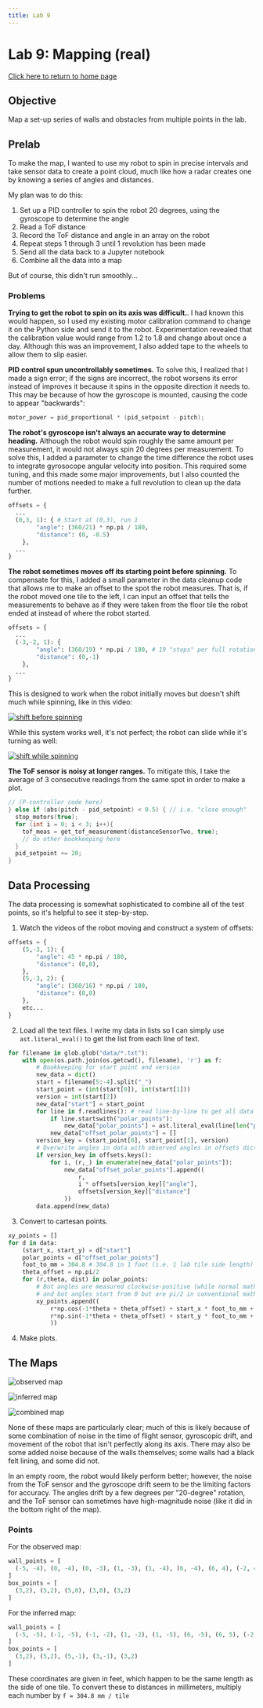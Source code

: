```yaml
---
title: Lab 9
---
```


# Lab 9: Mapping (real)

[Click here to return to home page](https://slawrence100.github.io/ece4960-fast-robots/)

## Objective
Map a set-up series of walls and obstacles from multiple points in the lab.

## Prelab
To make the map, I wanted to use my robot to spin in precise intervals and take sensor data to create a point cloud, much like how a radar creates one by knowing a series of angles and distances.

My plan was to do this:
1. Set up a PID controller to spin the robot 20 degrees, using the gyroscope
to determine the angle
2. Read a ToF distance
3. Record the ToF distance and angle in an array on the robot
4. Repeat steps 1 through 3 until 1 revolution has been made
5. Send all the data back to a Jupyter notebook
6. Combine all the data into a map

But of course, this didn't run smoothly...

### Problems

**Trying to get the robot to spin on its axis was difficult.**. I had known this would happen, so I used my existing motor calibration command to change it on the Python side and send it to the robot. Experimentation revealed that the calibration value would range from 1.2 to 1.8 and change about once a day. Although this was an improvement, I also added tape to the wheels to allow them to slip easier.

**PID control spun uncontrollably sometimes.** To solve this, I realized that I made a sign error; if the signs are incorrect, the robot worsens its error instead of improves it because it spins in the opposite direction it needs to. This may be because of how the gyroscope is mounted, causing the code to appear "backwards":

```cpp
motor_power = pid_proportional * (pid_setpoint - pitch);
```

**The robot's gyroscope isn't always an accurate way to determine heading.** Although the robot would spin roughly the same amount per measurement, it would not always spin 20 degrees per measurement. To solve this, I added a parameter to change the time difference the robot uses to integrate gyrosocope angular velocity into position. This required some tuning, and this made some major improvements, but I also counted the number of motions needed to make a full revolution to clean up the data further.

```python
offsets = {
  ...
  (0,3, 1): { # Start at (0,3), run 1
        "angle": (360/21) * np.pi / 180,
        "distance": (0, -0.5)
    },
  ...
}
```

**The robot sometimes moves off its starting point before spinning.** To compensate for this, I added a small parameter in the data cleanup code that allows me to make an offset to the spot the robot measures. That is, if the robot moved one tile to the left, I can input an offset that tells the measurements to behave as if they were taken from the floor tile the robot ended at instead of where the robot started.

```python
offsets = {
  ...
  (-3,-2, 1): {
        "angle": (360/19) * np.pi / 180, # 19 "stops" per full rotation
        "distance": (0,-1)
    },
  ...
}
```
This is designed to work when the robot initially moves but doesn't shift much while spinning, like in this video:

[![shift before spinning](http://img.youtube.com/vi/RfL-DNxm4_Q/0.jpg)](http://www.youtube.com/watch?v=RfL-DNxm4_Q)

While this system works well, it's not perfect; the robot can slide while it's turning as well:

[![shift while spinning](http://img.youtube.com/vi/IDDHiWvTKsk/0.jpg)](http://www.youtube.com/watch?v=IDDHiWvTKsk)


**The ToF sensor is noisy at longer ranges.** To mitigate this, I take the average of 3 consecutive readings from the same spot in order to make a plot.

```cpp
// (P-controller code here)
} else if (abs(pitch - pid_setpoint) < 0.5) { // i.e. "close enough"
  stop_motors(true); 
  for (int i = 0; i < 3; i++){
    tof_meas = get_tof_measurement(distanceSensorTwo, true);
    // do other bookkeeping here
  }
  pid_setpoint += 20;
}
```

## Data Processing
The data processing is somewhat sophisticated to combine all of the test points, so it's helpful to see it step-by-step.

1. Watch the videos of the robot moving and construct a system of offsets:
```python
offsets = {
    (5,-3, 1): {
        "angle": 45 * np.pi / 180,
        "distance": (0,0),
    },
    (5,-3, 2): {
        "angle": (360/16) * np.pi / 180,
        "distance": (0,0)
    },
    etc...
}
```

2. Load all the text files. I write my data in lists so I can simply use `ast.literal_eval()` to get the list from each line of text.
```python
for filename in glob.glob("data/*.txt"):
    with open(os.path.join(os.getcwd(), filename), 'r') as f:
        # Bookkeeping for start point and version
        new_data = dict()
        start = filename[5:-4].split("_")
        start_point = (int(start[0]), int(start[1]))
        version = int(start[2])
        new_data["start"] = start_point
        for line in f.readlines(): # read line-by-line to get all data
            if line.startswith("polar_points"):
                new_data["polar_points"] = ast.literal_eval(line[len("polar_points = "):])
            new_data["offset_polar_points"] = []
        version_key = (start_point[0], start_point[1], version)
        # Overwrite angles in data with observed angles in offsets dict
        if version_key in offsets.keys():
            for i, (r,_) in enumerate(new_data["polar_points"]):    
                new_data["offset_polar_points"].append((
                    r, 
                    i * offsets[version_key]["angle"], 
                    offsets[version_key]["distance"]
                ))
        data.append(new_data)
```

3. Convert to cartesan points.
```python
xy_points = []
for d in data:
    (start_x, start_y) = d["start"]
    polar_points = d["offset_polar_points"]
    foot_to_mm = 304.8 # 304.8 in 1 foot (i.e. 1 lab tile side length)
    theta_offset = np.pi/2
    for (r,theta, dist) in polar_points:
        # Bot angles are measured clockwise-positive (while normal math measures the other way)
        # and bot angles start from 0 but are pi/2 in conventional math
        xy_points.append((
            r*np.cos(-1*theta + theta_offset) + start_x * foot_to_mm + dist[0] * foot_to_mm, 
            r*np.sin(-1*theta + theta_offset) + start_y * foot_to_mm + dist[1] * foot_to_mm
            ))
```

4. Make plots.

## The Maps
![observed map](lab09_photos/observed_map.png)

![inferred map](lab09_photos/inferred_map.png)

![combined map](lab09_photos/combined_map.png)

None of these maps are particularly clear; much of this is likely because of some combination of noise in the time of flight sensor, gyroscopic drift, and movement of the robot that isn't perfectly along its axis. There may also be some added noise because of the walls themselves; some walls had a black felt lining, and some did not.

In an empty room, the robot would likely perform better; however, the noise from the ToF sensor and the gyroscope drift seem to be the limiting factors for accuracy. The angles drift by a few degrees per "20-degree" rotation, and the ToF sensor can sometimes have high-magnitude noise (like it did in the bottom right of the map).

### Points

For the observed map:
```python
wall_points = [
  (-5, -4), (0, -4), (0, -3), (1, -3), (1, -4), (6, -4), (6, 4), (-2, 4), (-2,-1), (-5,-1), (-5,-4)
]
box_points = [
  (3,2), (5,2), (5,0), (3,0), (3,2)
]
```

For the inferred map:
```python
wall_points = [
  (-5, -5), (-1, -5), (-1, -2), (1, -2), (1, -5), (6, -5), (6, 5), (-2.5, 5), (-2.5,-0), (-5,-0), (-5,-5)
]
box_points = [
  (3,2), (5,2), (5,-1), (3,-1), (3,2)
]
```

These coordinates are given in feet, which happen to be the same length as the side of one tile. To convert these to distances in millimeters, multiply each number by `f = 304.8 mm / tile`

